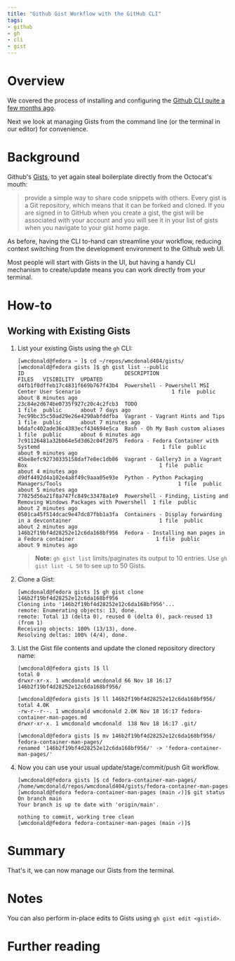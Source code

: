 ```yaml
---
title: "Github Gist Workflow with the GitHub CLI"
tags:
- github
- gh
- cli
- gist
---
```


# Overview
We covered the process of installing and configuring the [Github CLI quite a few months ago](https://wmcdonald404.co.uk/2024/01/02/github-cli-setup.html).

Next we look at managing Gists from the command line (or the terminal in our editor) for convenience. 

# Background
Github's [Gists](https://docs.github.com/en/get-started/writing-on-github/editing-and-sharing-content-with-gists/creating-gists#about-gists), to yet again steal boilerplate directly from the Octocat's mouth:

>  provide a simple way to share code snippets with others. Every gist is a Git repository, which means that it can be forked and cloned. If you are signed in to GitHub when you create a gist, the gist will be associated with your account and you will see it in your list of gists when you navigate to your gist home page. 

As before, having the CLI to-hand can streamline your workflow, reducing context switching from the development environment to the Github web UI. 

Most people will start with Gists in the UI, but having a handy CLI mechanism to create/update means you can work directly from your terminal. 

# How-to
## Working with Existing Gists

1. List your existing Gists using the `gh` CLI:

    ```Shell
    [wmcdonald@fedora ~ ]$ cd ~/repos/wmcdonald404/gists/
    [wmcdonald@fedora gists ]$ gh gist list --public
    ID                                DESCRIPTION                                                                  FILES   VISIBILITY  UPDATED            
    d4fb1f0dffeb17c4831f669b767f43b4  Powershell - Powershell MSI Center User Scenario                             1 file  public      about 8 minutes ago
    23c84e2d674be0735f927c20c4c2fcb3  TODO                                                                         1 file  public      about 7 days ago
    7ec99bc35c50ad29e26e4290abfddfba  Vagrant - Vagrant Hints and Tips                                             1 file  public      about 7 minutes ago
    b6dafc402ade36c4383ecf434694e5ca  Bash - Oh My Bash custom aliases                                             1 file  public      about 6 minutes ago
    7c91126481a32bb64e5d3d62c04f2075  Fedora - Fedora Container with Systemd                                       1 file  public      about 9 minutes ago
    45be8efc92730335158daf7e8ec1db86  Vagrant - Gallery3 in a Vagrant Box                                          1 file  public      about 4 minutes ago
    d9df4492d4a102e4a8f49c9aaa05e93e  Python - Python Packaging Managers/Tools                                     1 file  public      about 5 minutes ago
    77025d56a21f8a747fc849c33478a1e9  Powershell - Finding, Listing and Removing Windows Packages with Powershell  1 file  public      about 2 minutes ago
    0501ca45f514dcac9e47dc87fbb1a3fa  Containers - Display forwarding in a devcontainer                            1 file  public      about 2 minutes ago
    146b2f19bf4d28252e12c6da168bf956  Fedora - Installing man pages in a Fedora container                          1 file  public      about 9 minutes ago
    ```

    > **Note:** `gh gist list` limits/paginates its output to 10 entries. Use `gh gist list -L 50` to see up to 50 Gists.

2. Clone a Gist:

    ```Shell
    [wmcdonald@fedora gists ]$ gh gist clone 146b2f19bf4d28252e12c6da168bf956
    Cloning into '146b2f19bf4d28252e12c6da168bf956'...
    remote: Enumerating objects: 13, done.
    remote: Total 13 (delta 0), reused 0 (delta 0), pack-reused 13 (from 1)
    Receiving objects: 100% (13/13), done.
    Resolving deltas: 100% (4/4), done.
    ```

3. List the Gist file contents and update the cloned repository directory name:

    ```
    [wmcdonald@fedora gists ]$ ll
    total 0
    drwxr-xr-x. 1 wmcdonald wmcdonald 66 Nov 18 16:17 146b2f19bf4d28252e12c6da168bf956/

    [wmcdonald@fedora gists ]$ ll 146b2f19bf4d28252e12c6da168bf956/
    total 4.0K
    -rw-r--r--. 1 wmcdonald wmcdonald 2.0K Nov 18 16:17 fedora-container-man-pages.md
    drwxr-xr-x. 1 wmcdonald wmcdonald  138 Nov 18 16:17 .git/

    [wmcdonald@fedora gists ]$ mv 146b2f19bf4d28252e12c6da168bf956/ fedora-container-man-pages/
    renamed '146b2f19bf4d28252e12c6da168bf956/' -> 'fedora-container-man-pages/'
    ```

4. Now you can use your usual update/stage/commit/push Git workflow.

    ```Shell
    [wmcdonald@fedora gists ]$ cd fedora-container-man-pages/
    /home/wmcdonald/repos/wmcdonald404/gists/fedora-container-man-pages
    [wmcdonald@fedora fedora-container-man-pages (main ✓)]$ git status
    On branch main
    Your branch is up to date with 'origin/main'.

    nothing to commit, working tree clean
    [wmcdonald@fedora fedora-container-man-pages (main ✓)]$ 
    ```

# Summary
That's it, we can now manage our Gists from the terminal.

# Notes
You can also perform in-place edits to Gists using `gh gist edit <gistid>`.

# Further reading
